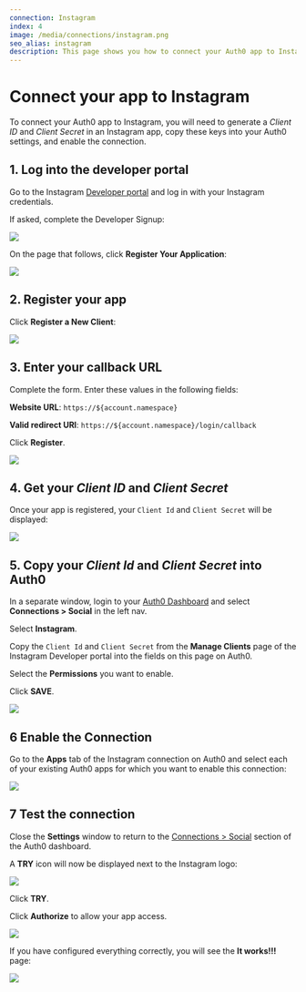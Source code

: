 ```yaml
---
connection: Instagram
index: 4
image: /media/connections/instagram.png
seo_alias: instagram
description: This page shows you how to connect your Auth0 app to Instagram. You will need to generate keys, copy these into your Auth0 settings, and enable the connection.
---
```


# Connect your app to Instagram

To connect your Auth0 app to Instagram, you will need to generate a *Client ID* and *Client Secret* in an Instagram app, copy these keys into your Auth0 settings, and enable the connection.

## 1. Log into the developer portal

Go to the Instagram [Developer portal](http://instagram.com/developer) and log in with your Instagram credentials. 

If asked, complete the Developer Signup:

![](/media/articles/connections/social/instagram/instagram-devportal-0.png)

On the page that follows, click **Register Your Application**:

![](/media/articles/connections/social/instagram/instagram-devportal-1.png)

## 2. Register your app

Click **Register a New Client**:

![](/media/articles/connections/social/instagram/instagram-devportal-2.png)

## 3. Enter your callback URL

Complete the form. Enter these values in the following fields:

**Website URL**: `https://${account.namespace}`

**Valid redirect URI**: `https://${account.namespace}/login/callback`
	
Click **Register**.

![](/media/articles/connections/social/instagram/instagram-devportal-3.png)

## 4. Get your *Client ID* and *Client Secret*

Once your app is registered, your `Client Id` and `Client Secret` will be displayed:

![](/media/articles/connections/social/instagram/instagram-devportal-4.png)

## 5. Copy your *Client Id* and *Client Secret* into Auth0

In a separate window, login to your [Auth0 Dashboard](${uiURL}) and select **Connections > Social** in the left nav. 

Select **Instagram**. 

Copy the `Client Id` and `Client Secret` from the **Manage Clients** page of the Instagram Developer portal into the fields on this page on Auth0.

Select the **Permissions** you want to enable.

Click **SAVE**.

![](/media/articles/connections/social/instagram/instagram-devportal-5.png)

## 6 Enable the Connection

Go to the **Apps** tab of the Instagram connection on Auth0 and select each of your existing Auth0 apps for which you want to enable this connection:

![](/media/articles/connections/social/instagram/instagram-devportal-6.png)

## 7 Test the connection

Close the **Settings** window to return to the [Connections > Social](${uiURL}/#/conncetions/social) section of the Auth0 dashboard.

A **TRY** icon will now be displayed next to the Instagram logo:

![](/media/articles/connections/social/instagram/instagram-devportal-7.png)

Click **TRY**.

Click **Authorize** to allow your app access.

![](/media/articles/connections/social/instagram/instagram-devportal-7a.png)

If you have configured everything correctly, you will see the **It works!!!** page:

![](/media/articles/connections/social/instagram/instagram-devportal-7b.png)

